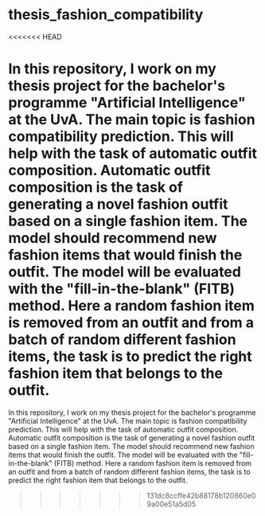 # thesis_fashion_compatibility
<<<<<<< HEAD

In this repository, I work on my thesis project for the bachelor's programme "Artificial Intelligence" at the UvA.
The main topic is fashion compatibility prediction. This will help with the task of automatic outfit composition. Automatic outfit composition is the task of generating a novel fashion outfit based  on a single fashion item. The model should recommend new fashion items that would finish the outfit. The model will be evaluated with the "fill-in-the-blank" (FITB) method. Here a random fashion item is removed from an outfit and from a batch of random different fashion items, the task is to predict the right fashion item that belongs to the outfit. 
=======
In this repository, I work on my thesis project for the bachelor's programme "Artificial Intelligence" at the UvA. The main topic is fashion compatibility prediction. This will help with the task of automatic outfit composition. Automatic outfit composition is the task of generating a novel fashion outfit based on a single fashion item. The model should recommend new fashion items that would finish the outfit. The model will be evaluated with the "fill-in-the-blank" (FITB) method. Here a random fashion item is removed from an outfit and from a batch of random different fashion items, the task is to predict the right fashion item that belongs to the outfit.
>>>>>>> 131dc8ccffe42b88178b120860e09a00e51a5d05

